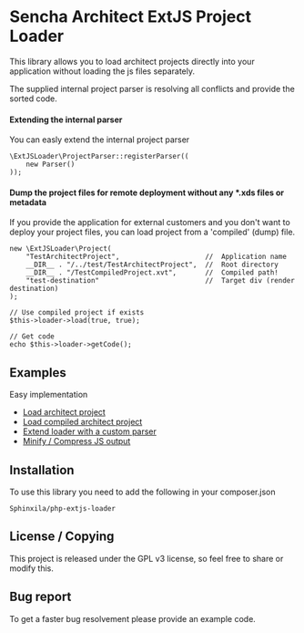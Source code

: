 # Sencha Architect ExtJS Project Loader #

This library allows you to load architect projects directly into your application without
loading the js files separately. 

The supplied internal project parser is resolving
all conflicts and provide the sorted code.


#### Extending the internal parser ####
You can easly extend the internal project parser

    \ExtJSLoader\ProjectParser::registerParser((
        new Parser()
    ));

#### Dump the project files for remote deployment without any *.xds files or metadata ####
If you provide the application for external customers and you don't want to deploy your project files, you can 
load  project from a 'compiled' (dump) file.

    new \ExtJSLoader\Project(
        "TestArchitectProject",                     //  Application name
        __DIR__ . "/../test/TestArchitectProject",  //  Root directory
        __DIR__ . "/TestCompiledProject.xvt",       //  Compiled path!
        "test-destination"                          //  Target div (render destination)
    );

    // Use compiled project if exists
    $this->loader->load(true, true);
    
    // Get code
    echo $this->loader->getCode();

## Examples ##
Easy implementation
- [Load architect project](examples/TestProject.php)
- [Load compiled architect project](examples/TestCompiledProject.php)
- [Extend loader with a custom parser](examples/TestExtendedParserProject.php)
- [Minify / Compress JS output](examples/TestCompressedProject.php)

## Installation ##
To use this library you need to add the following in your composer.json

    Sphinxila/php-extjs-loader

## License / Copying ##

This project is released under the GPL v3 license, so feel free to share
or modify this.

## Bug report ##
To get a faster bug resolvement please provide an example code.